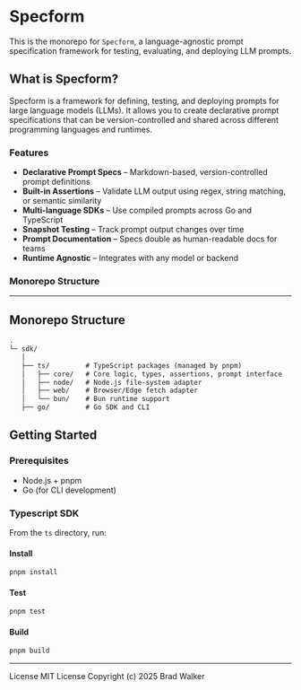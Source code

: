 # Specform

This is the monorepo for `Specform`, a language-agnostic prompt specification framework for testing, evaluating, and deploying LLM prompts.

## What is Specform?

Specform is a framework for defining, testing, and deploying prompts for large language models (LLMs). It allows you to create declarative prompt specifications that can be version-controlled and shared across different programming languages and runtimes.

### Features

- **Declarative Prompt Specs** – Markdown-based, version-controlled prompt definitions
- **Built-in Assertions** – Validate LLM output using regex, string matching, or semantic similarity
- **Multi-language SDKs** – Use compiled prompts across Go and TypeScript
- **Snapshot Testing** – Track prompt output changes over time
- **Prompt Documentation** – Specs double as human-readable docs for teams
- **Runtime Agnostic** – Integrates with any model or backend

### Monorepo Structure

---

## Monorepo Structure

```txt
.
└─ sdk/
   │
   ├── ts/         # TypeScript packages (managed by pnpm)
   │   ├── core/   # Core logic, types, assertions, prompt interface
   │   ├── node/   # Node.js file-system adapter
   │   ├── web/    # Browser/Edge fetch adapter
   │   └── bun/    # Bun runtime support
   ├── go/         # Go SDK and CLI
```

## Getting Started

### Prerequisites

- Node.js + pnpm
- Go (for CLI development)

### Typescript SDK

From the `ts` directory, run:

#### Install

```bash
pnpm install
```

#### Test

```bash
pnpm test
```

#### Build

```bash
pnpm build
```

---

License
MIT License
Copyright (c) 2025 Brad Walker
